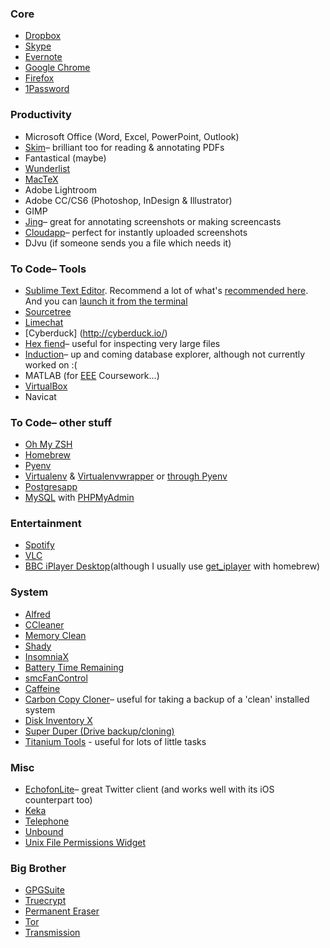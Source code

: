 ### Core
* [Dropbox](https://www.dropbox.com/downloading)
* [Skype](http://www.skype.com/en/download-skype/skype-for-computer/)
* [Evernote](http://evernote.com/download/)
* [Google Chrome](https://www.google.com/intl/en_uk/chrome/browser/)
* [Firefox](http://www.mozilla.org/en-US/firefox/new/)
* [1Password](https://agilebits.com/onepassword)

### Productivity
* Microsoft Office (Word, Excel, PowerPoint, Outlook)
* [Skim](http://skim-app.sourceforge.net)– brilliant too for reading & annotating PDFs
* Fantastical (maybe)
* [Wunderlist](https://www.wunderlist.com/en/) 
* [MacTeX](http://www.tug.org/mactex/index.html)
* Adobe Lightroom
* Adobe CC/CS6 (Photoshop, InDesign & Illustrator)
* GIMP
* [Jing](http://www.techsmith.com/download/jing/)– great for annotating screenshots or making screencasts
* [Cloudapp](http://www.getcloudapp.com/)– perfect for instantly uploaded screenshots
* DJvu (if someone sends you a file which needs it)

### To Code– Tools
* [Sublime Text Editor](http://www.sublimetext.com/2). Recommend a lot of what's [recommended here](http://dbader.org/blog/setting-up-sublime-text-for-python-development). And you can [launch it from the terminal](https://gist.github.com/artero/1236170)
* [Sourcetree](http://www.sourcetreeapp.com/download/)
* [Limechat](http://limechat.net/mac/)
* [Cyberduck] (http://cyberduck.io/)
* [Hex fiend](http://ridiculousfish.com/hexfiend/)– useful for inspecting very large files
* [Induction](http://inductionapp.com/)– up and coming database explorer, although not currently worked on :(
* MATLAB (for [EEE](http://www3.imperial.ac.uk/electricalengineering) Coursework...)
* [VirtualBox](https://www.virtualbox.org/wiki/Downloads)
* Navicat

### To Code– other stuff
* [Oh My ZSH](https://github.com/robbyrussell/oh-my-zsh)
* [Homebrew](http://brew.sh/)
* [Pyenv](https://github.com/yyuu/pyenv)
* [Virtualenv](http://www.virtualenv.org/en/latest/virtualenv.html#installation) & [Virtualenvwrapper](http://virtualenvwrapper.readthedocs.org/en/latest/install.html) or [through Pyenv](https://github.com/yyuu/pyenv-virtualenvwrapper)
* [Postgresapp](http://postgresapp.com/)
* [MySQL](http://dev.mysql.com/downloads/mysql/) with [PHPMyAdmin](http://www.phpmyadmin.net/home_page/index.php)

### Entertainment
* [Spotify](https://www.spotify.com/uk/download/mac/)
* [VLC](http://www.videolan.org/vlc/download-macosx.html)
* [BBC iPlayer Desktop](http://www.bbc.co.uk/iplayer/install)(although I usually use [get_iplayer](https://github.com/dinkypumpkin/get_iplayer) with homebrew)

### System
* [Alfred](http://www.alfredapp.com/)
* [CCleaner](https://www.piriform.com/ccleaner/download?mac)
* [Memory Clean](https://itunes.apple.com/gb/app/memory-clean/id451444120)
* [Shady](http://instinctivecode.com/shady/)
* [InsomniaX](https://www.macupdate.com/app/mac/22211/insomniax)
* [Battery Time Remaining](https://github.com/codler/Battery-Time-Remaining)
* [smcFanControl](https://www.macupdate.com/app/mac/23049/smcfancontrol)
* [Caffeine](http://lightheadsw.com/caffeine/)
* [Carbon Copy Cloner](http://www.bombich.com/)– useful for taking a backup of a 'clean' installed system
* [Disk Inventory X](http://www.derlien.com/downloads/index.html)
* [Super Duper (Drive backup/cloning)](www.shirt-pocket.com/SuperDuper/SuperDuperDescription.html)
* [Titanium Tools](http://www.titanium.free.fr/) - useful for lots of little tasks

### Misc
* [EchofonLite](https://itunes.apple.com/gb/app/echofon-lite-for-twitter/id403858460)– great Twitter client (and works well with its iOS counterpart too)
* [Keka](http://www.kekaosx.com/en/)
* [Telephone](https://itunes.apple.com/gb/app/telephone/id406825478)
* [Unbound](http://unboundformac.com/)
* [Unix File Permissions Widget](http://www.apple.com/downloads/dashboard/networking_security/unixpermissioncalculatorwidget.html)

### Big Brother
* [GPGSuite](https://gpgtools.org/gpgsuite.html)
* [Truecrypt](http://www.truecrypt.org/downloads)
* [Permanent Eraser](http://download.cnet.com/Permanent-Eraser/3000-2092_4-10668789.html)
* [Tor](https://www.torproject.org/projects/torbrowser.html.en)
* [Transmission](http://www.transmissionbt.com/download/)
